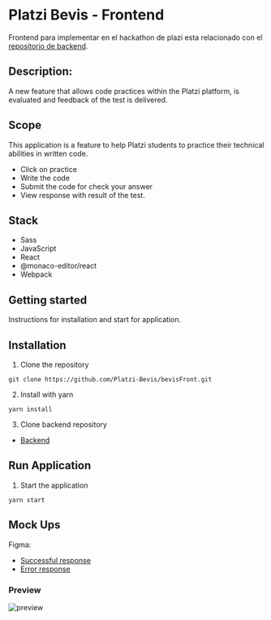 # Platzi Bevis - Frontend
Frontend para implementar  en el hackathon de plazi 
esta relacionado con el [repositorio de backend](https://github.com/Platzi-Bevis/bevisback).
## Description:
A new feature that allows code practices within the Platzi platform, is evaluated and feedback of the test is delivered.
## Scope
This application is a feature to help Platzi students to practice their technical abilities in written code.
- Click on practice
- Write the code
- Submit the code for check your answer
- View response with result of the test.
## Stack
- Sass
- JavaScript
- React
- @monaco-editor/react
- Webpack
## **Getting started**
Instructions for installation and start for application.
## Installation
1. Clone the repository
```console
git clone https://github.com/Platzi-Bevis/bevisFront.git
```
2. Install with yarn
```console
yarn install
```
3. Clone backend repository
- [Backend](https://github.com/Platzi-Bevis/bevisback)
## Run Application
1. Start the application
```console
yarn start 
```
## Mock Ups
Figma:
- [Successful response](https://www.figma.com/proto/wa37bv6G6fOWuer97ayO5M/platzi-brevi?node-id=1%3A2&viewport=390%2C-227%2C0.25&scaling=min-zoom)
- [Error response](https://www.figma.com/proto/wa37bv6G6fOWuer97ayO5M/platzi-brevi?node-id=3%3A375&viewport=718%2C481%2C0.3093065619468689&scaling=scale-down)

### Preview
![preview](https://media.discordapp.net/attachments/789228524413780018/789979897027362816/unknown.png?width=942&height=475)
